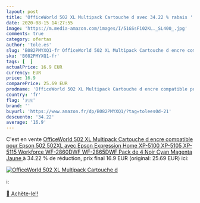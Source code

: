 ```yaml
---
layout: post
title: 'OfficeWorld 502 XL Multipack Cartouche d avec 34.22 % rabais '
date: 2020-08-15 14:27:55
image: 'https://m.media-amazon.com/images/I/51GSsFi02KL._SL400_.jpg'
comments: true
category: ofertas
author: 'tole.es'
slug: 'B082PMYXQ1-fr OfficeWorld 502 XL Multipack Cartouche d encre compatible...'
sku: 'B082PMYXQ1-fr'
tags: [  ]
actualPrice: 16.9 EUR
currency: EUR
price: 16.9
comparePrice: 25.69 EUR
prodname: 'OfficeWorld 502 XL Multipack Cartouche d encre compatible pour Epson 502 502XL avec Epson Expression Home XP-5100 XP-5105 XP-5115 Workforce WF-2860DWF WF-2865DWF  Pack de 4  Noir Cyan Magenta Jaune '
country: 'fr'
flag: '🇫🇷'
brand: ''
buyurl: 'https://www.amazon.fr/dp/B082PMYXQ1/?tag=tolees0d-21'
descuento: '34.22'
average: '16.9'
---
```


C'est en vente [OfficeWorld 502 XL Multipack Cartouche d encre compatible pour Epson 502 502XL avec Epson Expression Home XP-5100 XP-5105 XP-5115 Workforce WF-2860DWF WF-2865DWF  Pack de 4  Noir Cyan Magenta Jaune ](https://www.amazon.fr/dp/B082PMYXQ1/?tag=tolees0d-21)  à  34.22 % de réduction, prix final  16.9 EUR (original: 25.69 EUR) ici:

[![OfficeWorld 502 XL Multipack Cartouche d](https://m.media-amazon.com/images/I/51GSsFi02KL._SL400_.jpg)](https://www.amazon.fr/dp/B082PMYXQ1/?tag=tolees0d-21)

ℹ️:


[🛒 Achète-le!!](https://www.amazon.fr/dp/B082PMYXQ1/?tag=tolees0d-21)
